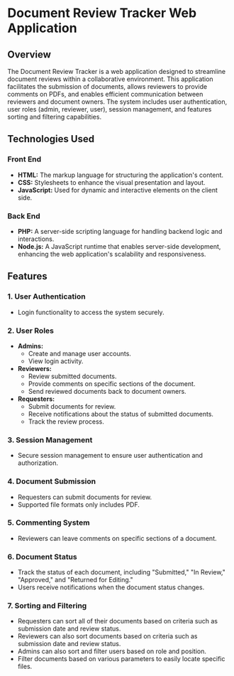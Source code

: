 # Document Review Tracker Web Application

## Overview

The Document Review Tracker is a web application designed to streamline document reviews within a collaborative environment. This application facilitates the submission of documents, allows reviewers to provide comments on PDFs, and enables efficient communication between reviewers and document owners. The system includes user authentication, user roles (admin, reviewer, user), session management, and features sorting and filtering capabilities.

## Technologies Used

### Front End

- **HTML:** The markup language for structuring the application's content.
- **CSS:** Stylesheets to enhance the visual presentation and layout.
- **JavaScript:** Used for dynamic and interactive elements on the client side.

### Back End

- **PHP:** A server-side scripting language for handling backend logic and interactions.
- **Node.js:** A JavaScript runtime that enables server-side development, enhancing the web application's scalability and responsiveness.

## Features

### 1. User Authentication

- Login functionality to access the system securely.

### 2. User Roles

- **Admins:** 
  - Create and manage user accounts.
  - View login activity.
- **Reviewers:**
  - Review submitted documents.
  - Provide comments on specific sections of the document.
  - Send reviewed documents back to document owners.
- **Requesters:**
  - Submit documents for review.
  - Receive notifications about the status of submitted documents.
  - Track the review process.

### 3. Session Management

- Secure session management to ensure user authentication and authorization.

### 4. Document Submission

- Requesters can submit documents for review.
- Supported file formats only includes PDF.

### 5. Commenting System

- Reviewers can leave comments on specific sections of a document.

### 6. Document Status

- Track the status of each document, including "Submitted," "In Review," "Approved," and "Returned for Editing."
- Users receive notifications when the document status changes.

### 7. Sorting and Filtering

- Requesters can sort all of their documents based on criteria such as submission date and review status.
- Reviewers can also sort documents based on criteria such as submission date and review status.
- Admins can also sort and filter users based on role and position.
- Filter documents based on various parameters to easily locate specific files.
